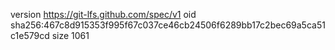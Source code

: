 version https://git-lfs.github.com/spec/v1
oid sha256:467c8d915353f995f67c037ce46cb24506f6289bb17c2bec69a5ca51c1e579cd
size 1061
